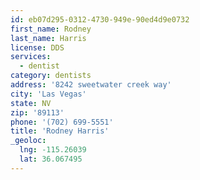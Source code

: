 ```yaml
---
id: eb07d295-0312-4730-949e-90ed4d9e0732
first_name: Rodney
last_name: Harris
license: DDS
services:
  - dentist
category: dentists
address: '8242 sweetwater creek way'
city: 'Las Vegas'
state: NV
zip: '89113'
phone: '(702) 699-5551'
title: 'Rodney Harris'
_geoloc:
  lng: -115.26039
  lat: 36.067495
---
```

